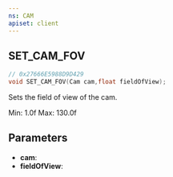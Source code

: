 ```yaml
---
ns: CAM
apiset: client
---
```

## SET_CAM_FOV

```c
// 0x27666E5988D9D429
void SET_CAM_FOV(Cam cam,float fieldOfView);
```

Sets the field of view of the cam.

Min: 1.0f
Max: 130.0f

## Parameters
* **cam**:
* **fieldOfView**: